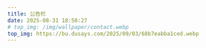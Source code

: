 ```yaml
---
title: 公告栏
date: 2025-08-31 18:50:27
# top_img: /img/wallpaper/contact.webp
top_img: https://bu.dusays.com/2025/09/03/68b7eabba1ced.webp
---
```

